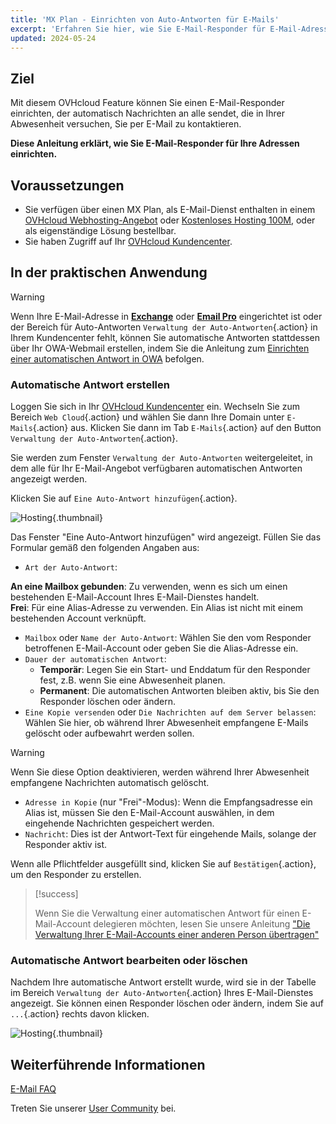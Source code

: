 ```yaml
---
title: 'MX Plan - Einrichten von Auto-Antworten für E-Mails'
excerpt: 'Erfahren Sie hier, wie Sie E-Mail-Responder für E-Mail-Adressen einrichten'
updated: 2024-05-24
---
```


## Ziel

Mit diesem OVHcloud Feature können Sie einen E-Mail-Responder einrichten, der automatisch Nachrichten an alle sendet, die in Ihrer Abwesenheit versuchen, Sie per E-Mail zu kontaktieren.

**Diese Anleitung erklärt, wie Sie E-Mail-Responder für Ihre Adressen einrichten.**

## Voraussetzungen

- Sie verfügen über einen MX Plan, als E-Mail-Dienst enthalten in einem [OVHcloud Webhosting-Angebot](/links/web/hosting) oder [Kostenloses Hosting 100M](/links/web/domains-free-hosting), oder als eigenständige Lösung bestellbar.
- Sie haben Zugriff auf Ihr [OVHcloud Kundencenter](/links/manager).

## In der praktischen Anwendung

> [!warning]
>
> Wenn Ihre E-Mail-Adresse in [**Exchange**](/links/web/emails-hosted-exchange) oder [**Email Pro**](/links/web/email-pro) eingerichtet ist oder der Bereich für Auto-Antworten `Verwaltung der Auto-Antworten`{.action} in Ihrem Kundencenter fehlt, können Sie automatische Antworten stattdessen über Ihr OWA-Webmail erstellen, indem Sie die Anleitung zum [Einrichten einer automatischen Antwort in OWA](/pages/web_cloud/email_and_collaborative_solutions/using_the_outlook_web_app_webmail/owa_automatic_replies) befolgen.

### Automatische Antwort erstellen

Loggen Sie sich in Ihr [OVHcloud Kundencenter](/links/manager) ein. Wechseln Sie zum Bereich `Web Cloud`{.action} und wählen Sie dann Ihre Domain unter `E-Mails`{.action} aus. Klicken Sie dann im Tab `E-Mails`{.action} auf den Button `Verwaltung der Auto-Antworten`{.action}.

Sie werden zum Fenster `Verwaltung der Auto-Antworten` weitergeleitet, in dem alle für Ihr E-Mail-Angebot verfügbaren automatischen Antworten angezeigt werden.

Klicken Sie auf `Eine Auto-Antwort hinzufügen`{.action}.

![Hosting](images/email_responder01.png){.thumbnail}

Das Fenster "Eine Auto-Antwort hinzufügen" wird angezeigt. Füllen Sie das Formular gemäß den folgenden Angaben aus:

- `Art der Auto-Antwort`:

**An eine Mailbox gebunden**: Zu verwenden, wenn es sich um einen bestehenden E-Mail-Account Ihres E-Mail-Dienstes handelt.</br>
**Frei**: Für eine Alias-Adresse zu verwenden. Ein Alias ist nicht mit einem bestehenden Account verknüpft.

- `Mailbox` oder `Name der Auto-Antwort`: Wählen Sie den vom Responder betroffenen E-Mail-Account oder geben Sie die Alias-Adresse ein.
- `Dauer der automatischen Antwort`:
    - **Temporär**: Legen Sie ein Start- und Enddatum für den Responder fest, z.B. wenn Sie eine Abwesenheit planen.
    - **Permanent**: Die automatischen Antworten bleiben aktiv, bis Sie den Responder löschen oder ändern.
- `Eine Kopie versenden` oder `Die Nachrichten auf dem Server belassen`: Wählen Sie hier, ob während Ihrer Abwesenheit empfangene E-Mails gelöscht oder aufbewahrt werden sollen.

> [!warning]
>
> Wenn Sie diese Option deaktivieren, werden während Ihrer Abwesenheit empfangene Nachrichten automatisch gelöscht.

- `Adresse in Kopie` (nur "Frei"-Modus): Wenn die Empfangsadresse ein Alias ist, müssen Sie den E-Mail-Account auswählen, in dem eingehende Nachrichten gespeichert werden.
- `Nachricht`: Dies ist der Antwort-Text für eingehende Mails, solange der Responder aktiv ist.

Wenn alle Pflichtfelder ausgefüllt sind, klicken Sie auf `Bestätigen`{.action}, um den Responder zu erstellen.

> [!success]
>
> Wenn Sie die Verwaltung einer automatischen Antwort für einen E-Mail-Account delegieren möchten, lesen Sie unsere Anleitung ["Die Verwaltung Ihrer E-Mail-Accounts einer anderen Person übertragen"](/pages/web_cloud/email_and_collaborative_solutions/mx_plan/feature_delegation)

### Automatische Antwort bearbeiten oder löschen

Nachdem Ihre automatische Antwort erstellt wurde, wird sie in der Tabelle im Bereich `Verwaltung der Auto-Antworten`{.action} Ihres E-Mail-Dienstes angezeigt. Sie können einen Responder löschen oder ändern, indem Sie auf `...`{.action} rechts davon klicken.

![Hosting](images/email_responder02.png){.thumbnail}

## Weiterführende Informationen

[E-Mail FAQ](/pages/web_cloud/email_and_collaborative_solutions/mx_plan/faq-emails)

Treten Sie unserer [User Community](/links/community) bei.